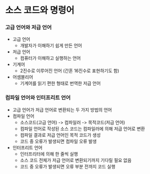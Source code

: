 # <strong>소스 코드와 명령어</strong>
### <strong>고급 언어와 저급 언어</strong>
- 고급 언어
    - 개발자가 이해하기 쉽게 만든 언어
- 저급 언어
    - 컴퓨터가 이해하고 실행하는 언어
- 기계어
    - 2진수로 이루어진 언어 (간혼 16진수로 표현하기도 함)
- 어셈블리어
    - 기계어를 읽기 편한 형태로 번역한 저급 언어
### <strong>컴파일 언어와 인터프리트 언어</strong>
- 고급 언어가 저급 언어로 변환되는 두 가지 방법의 언어
- 컴파일 언어
    - 소스코드(고급 언어) -> 컴파일러 -> 목적코드(저급 언어)
    - 컴파일 언어로 작성된 소스 코드는 컴파일러에 의해 저급 언어로 변환
    - 컴파일 결과로 저급 언어인 목적 코드가 생성
    - 코드 중 오류가 발생되면 컴파일 오류 발생
- 인터프리트 언어
    - 인터프리터에 의해 한 줄씩 실행
    - 소스 코드 전체가 저급 언어로 변환되기까지 기다릴 필요 없음
    - 코드 중 오류가 발생되면 오류 부분 전까지 코드 실행

